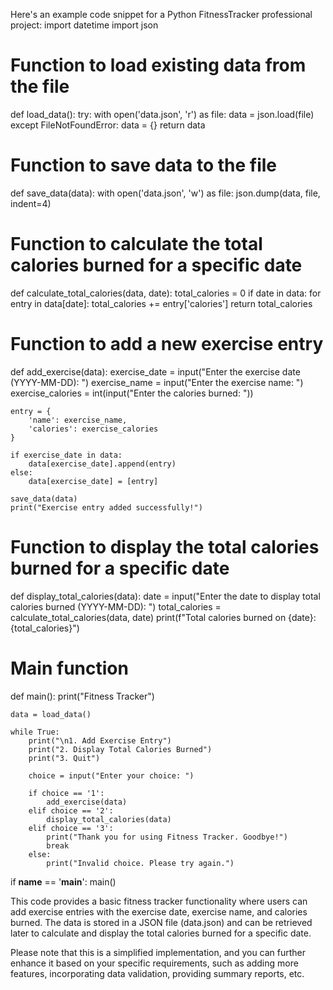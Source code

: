 Here's an example code snippet for a Python FitnessTracker professional project:
import datetime
import json

# Function to load existing data from the file
def load_data():
    try:
        with open('data.json', 'r') as file:
            data = json.load(file)
    except FileNotFoundError:
        data = {}
    return data

# Function to save data to the file
def save_data(data):
    with open('data.json', 'w') as file:
        json.dump(data, file, indent=4)

# Function to calculate the total calories burned for a specific date
def calculate_total_calories(data, date):
    total_calories = 0
    if date in data:
        for entry in data[date]:
            total_calories += entry['calories']
    return total_calories

# Function to add a new exercise entry
def add_exercise(data):
    exercise_date = input("Enter the exercise date (YYYY-MM-DD): ")
    exercise_name = input("Enter the exercise name: ")
    exercise_calories = int(input("Enter the calories burned: "))

    entry = {
        'name': exercise_name,
        'calories': exercise_calories
    }

    if exercise_date in data:
        data[exercise_date].append(entry)
    else:
        data[exercise_date] = [entry]

    save_data(data)
    print("Exercise entry added successfully!")

# Function to display the total calories burned for a specific date
def display_total_calories(data):
    date = input("Enter the date to display total calories burned (YYYY-MM-DD): ")
    total_calories = calculate_total_calories(data, date)
    print(f"Total calories burned on {date}: {total_calories}")

# Main function
def main():
    print("Fitness Tracker")

    data = load_data()

    while True:
        print("\n1. Add Exercise Entry")
        print("2. Display Total Calories Burned")
        print("3. Quit")

        choice = input("Enter your choice: ")

        if choice == '1':
            add_exercise(data)
        elif choice == '2':
            display_total_calories(data)
        elif choice == '3':
            print("Thank you for using Fitness Tracker. Goodbye!")
            break
        else:
            print("Invalid choice. Please try again.")

if __name__ == '__main__':
    main()

This code provides a basic fitness tracker functionality where users can add exercise entries with the exercise date, exercise name, and calories burned. The data is stored in a JSON file (data.json) and can be retrieved later to calculate and display the total calories burned for a specific date.

Please note that this is a simplified implementation, and you can further enhance it based on your specific requirements, such as adding more features, incorporating data validation, providing summary reports, etc.